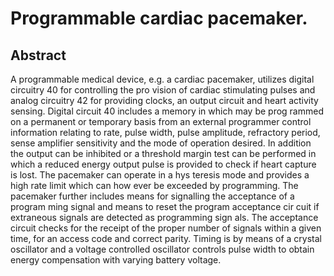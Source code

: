 # Programmable cardiac pacemaker.

## Abstract
A programmable medical device, e.g. a cardiac pacemaker, utilizes digital circuitry 40 for controlling the pro vision of cardiac stimulating pulses and analog circuitry 42 for providing clocks, an output circuit and heart activity sensing. Digital circuit 40 includes a memory in which may be prog rammed on a permanent or temporary basis from an external programmer control information relating to rate, pulse width, pulse amplitude, refractory period, sense amplifier sensitivity and the mode of operation desired. In addition the output can be inhibited or a threshold margin test can be performed in which a reduced energy output pulse is provided to check if heart capture is lost. The pacemaker can operate in a hys teresis mode and provides a high rate limit which can how ever be exceeded by programming. The pacemaker further includes means for signalling the acceptance of a program ming signal and means to reset the program acceptance cir cuit if extraneous signals are detected as programming sign als. The acceptance circuit checks for the receipt of the proper number of signals within a given time, for an access code and correct parity. Timing is by means of a crystal oscillator and a voltage controlled oscillator controls pulse width to obtain energy compensation with varying battery voltage.
